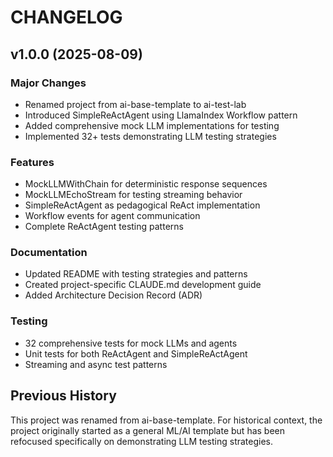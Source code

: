 # CHANGELOG

<!-- version list -->

## v1.0.0 (2025-08-09)

### Major Changes

- Renamed project from ai-base-template to ai-test-lab
- Introduced SimpleReActAgent using LlamaIndex Workflow pattern
- Added comprehensive mock LLM implementations for testing
- Implemented 32+ tests demonstrating LLM testing strategies

### Features

- MockLLMWithChain for deterministic response sequences
- MockLLMEchoStream for testing streaming behavior
- SimpleReActAgent as pedagogical ReAct implementation
- Workflow events for agent communication
- Complete ReActAgent testing patterns

### Documentation

- Updated README with testing strategies and patterns
- Created project-specific CLAUDE.md development guide
- Added Architecture Decision Record (ADR)

### Testing

- 32 comprehensive tests for mock LLMs and agents
- Unit tests for both ReActAgent and SimpleReActAgent
- Streaming and async test patterns

## Previous History

This project was renamed from ai-base-template. For historical context, the project originally started as a general ML/AI template but has been refocused specifically on demonstrating LLM testing strategies.